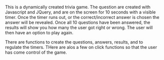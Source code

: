 This is a dynamically created trivia game. The question are created with Javascript and JQuery, and are on the screen for 10 seconds with a visible timer. Once the timer runs out, or the correct/incorrect answer is chosen the answer will be revealed. Once all 10 questions have been answered, the results will show you how many the user got right or wrong. The user will then have an option to play again. 

There are functions to create the questions, answers, results, and to regulate the timers. THere are alos a few on click functions so that the user has come control of the game. 
